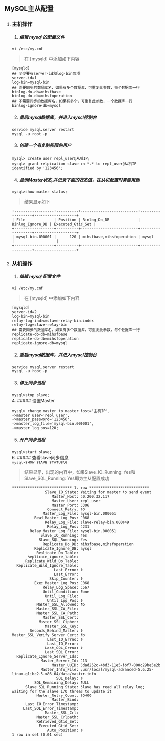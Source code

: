 ## MySQL主从配置

1. ### 主机操作
	1. ##### 编辑 mysql 的配置文件  
	`vi /etc/my.cnf`  
	> 在 [mysqld] 中添加如下内容
	```  
	[mysqld]   
	## 至少要有server-id和log-bin两项  
	server-id=1  
	log-bin=mysql-bin  
	## 需要同步的数据库名，如果有多个数据库，可重复此参数，每个数据库一行  
	binlog-do-db=mihsfbase  
	binlog-do-db=mihsfoperation  
	## 不需要同步的数据库名，如果有多个，可重复此参数，一个数据库一行  
	binlog-ignore-db=mysql
	```
	  
	2. ##### 重启mysql数据库，并进入mysql控制台   
	```
	service mysql.server restart  
	mysql -u root -p
	```
	  
	3. ##### 创建一个有复制权限的用户 
	```
	mysql> create user repl_user@从机IP;  
	mysql> grant relpication slave on *.* to repl_user@从机IP identified by '123456';  
	```
	 
	4. ##### 显示Master状态,并记录下面的状态值，在从机配置时需要用到
	```	
	mysql>show master status;
	``` 
	> 结果显示如下
	```	 
	+------------------+----------+--------------------------+------------------+-------------------+  
	| File             | Position | Binlog_Do_DB             | Binlog_Ignore_DB | Executed_Gtid_Set |  
	+------------------+----------+--------------------------+------------------+-------------------+  
	| mysql-bin.000001 |      120 | mihsfbase,mihsfoperation | mysql            |                   |  
	+------------------+----------+--------------------------+------------------+-------------------+
	```

2. ### 从机操作
	1. ##### 编辑 mysql 配置文件
	`vi /etc/my.cnf`
	> 在 [mysqld] 中添加如下内容
	```
	[mysqld]  
	server-id=2  
	log-bin=mysql-bin  
	relay-log-index=slave-relay-bin.index  
	relay-log=slave-relay-bin  
	## 需要同步的数据库名，如果有多个数据库，可重复此参数，每个数据库一行  
	replicate-do-db=mihsfbase  
	replicate-do-db=mihsfoperation  
	replicate-ignore-db=mysql
	```
	
	2. ##### 重启mysql数据库，并进入mysql控制台  
	```
	service mysql.server restart  
	mysql -u root -p
	```
	
	3. ##### 停止同步进程  
	`mysql>stop slave;`  
	4. ##### 设置Master  
	```
	mysql> change master to master_host='主机IP',  
	->master_user='repl_user',  
	->master_password='123456',
	->master_log_file='mysql-bin.000001',  
	->master_log_pos=120;
	```  
	5. ##### 开户同步进程  
	`mysql>start slave;`  
	6. ##### 查看slave同步信息  
	`mysql>SHOW SLAVE STATUS\G`
	> 结果显示，出现的内容中，如果Slave_IO_Running: Yes和Slave_SQL_Running: Yes即为主从配置成功
	```
	*************************** 1. row ***************************
	               Slave_IO_State: Waiting for master to send event
	                  Master_Host: 10.200.32.117
	                  Master_User: repl_user
	                  Master_Port: 3306
	                Connect_Retry: 60
	              Master_Log_File: mysql-bin.000051
	          Read_Master_Log_Pos: 1068
	               Relay_Log_File: slave-relay-bin.000049
	                Relay_Log_Pos: 1231
	        Relay_Master_Log_File: mysql-bin.000051
	             Slave_IO_Running: Yes
	            Slave_SQL_Running: Yes
	              Replicate_Do_DB: mihsfbase,mihsfoperation
	          Replicate_Ignore_DB: mysql
	           Replicate_Do_Table:
	       Replicate_Ignore_Table:
	      Replicate_Wild_Do_Table:
	  Replicate_Wild_Ignore_Table:
	                   Last_Errno: 0
	                   Last_Error:
	                 Skip_Counter: 0
	          Exec_Master_Log_Pos: 1068
	              Relay_Log_Space: 1567
	              Until_Condition: None
	               Until_Log_File:
	                Until_Log_Pos: 0
	           Master_SSL_Allowed: No
	           Master_SSL_CA_File:
	           Master_SSL_CA_Path:
	              Master_SSL_Cert:
	            Master_SSL_Cipher:
	               Master_SSL_Key:
	        Seconds_Behind_Master: 0
	Master_SSL_Verify_Server_Cert: No
	                Last_IO_Errno: 0
	                Last_IO_Error:
	               Last_SQL_Errno: 0
	               Last_SQL_Error:
	  Replicate_Ignore_Server_Ids:
	             Master_Server_Id: 113
	                  Master_UUID: 3dad252c-4bd3-11e5-bbf7-000c29be5e2b
	             Master_Info_File: /usr/local/mysql-advanced-5.6.25-linux-glibc2.5-x86_64/data/master.info
	                    SQL_Delay: 0
	          SQL_Remaining_Delay: NULL
	      Slave_SQL_Running_State: Slave has read all relay log; waiting for the slave I/O thread to update it
	           Master_Retry_Count: 86400
	                  Master_Bind:
	      Last_IO_Error_Timestamp:
	     Last_SQL_Error_Timestamp:
	               Master_SSL_Crl:
	           Master_SSL_Crlpath:
	           Retrieved_Gtid_Set:
	            Executed_Gtid_Set:
	                Auto_Position: 0
	1 row in set (0.01 sec)
	```
